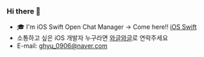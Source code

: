### Hi there 👋

- :mortar_board: I'm iOS Swift Open Chat Manager -> Come here!! [iOS Swift](https://swift-ios.notion.site/swift-ios/iOS-Swift-290e91a4e3114d8c82ae9004213d1351) 
- 소통하고 싶은 iOS 개발자 누구라면 [와글와글](https://leeo75.notion.site/iOS-72396d459a6c43f9b291171d00aebb79)로 연락주세요
- E-mail: ghyu_0906@naver.com



